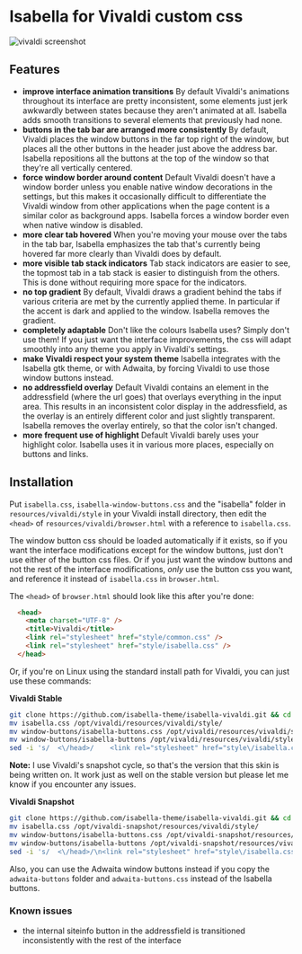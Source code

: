 # Isabella for Vivaldi custom css
![vivaldi screenshot](https://i.imgur.com/ASoZP30.png)

## Features
- **improve interface animation transitions** By default Vivaldi's animations throughout its interface are pretty inconsistent, some elements just jerk awkwardly between states because they aren't animated at all. Isabella adds smooth transitions to several elements that previously had none.
- **buttons in the tab bar are arranged more consistently** By default, Vivaldi places the window buttons in the far top right of the window, but places all the other buttons in the header just above the address bar. Isabella repositions all the buttons at the top of the window so that they're all vertically centered.
- **force window border around content** Default Vivaldi doesn't have a window border unless you enable native window decorations in the settings, but this makes it occasionally difficult to differentiate the Vivaldi window from other applications when the page content is a similar color as background apps. Isabella forces a window border even when native window is disabled.
- **more clear tab hovered** When you're moving your mouse over the tabs in the tab bar, Isabella emphasizes the tab that's currently being hovered far more clearly than Vivaldi does by default. 
- **more visible tab stack indicators** Tab stack indicators are easier to see, the topmost tab in a tab stack is easier to distinguish from the others. This is done without requiring more space for the indicators.
- **no top gradient** By default, Vivaldi draws a gradient behind the tabs if various criteria are met by the currently applied theme. In particular if the accent is dark and applied to the window. Isabella removes the gradient.
- **completely adaptable** Don't like the colours Isabella uses? Simply don't use them! If you just want the interface improvements, the css will adapt smoothly into any theme you apply in Vivaldi's settings.
- **make Vivaldi respect your system theme** Isabella integrates with the Isabella gtk theme, or with Adwaita, by forcing Vivaldi to use those window buttons instead.
- **no addressfield overlay** Default Vivaldi contains an element in the addressfield (where the url goes) that overlays everything in the input area. This results in an inconsistent color display in the addressfield, as the overlay is an entirely different color and just slightly transparent. Isabella removes the overlay entirely, so that the color isn't changed.
- **more frequent use of highlight** Default Vivaldi barely uses your highlight color. Isabella uses it in various more places, especially on buttons and links.

## Installation
Put `isabella.css`, `isabella-window-buttons.css` and the "isabella" folder in `resources/vivaldi/style` in your Vivaldi install directory, then edit the `<head>` of `resources/vivaldi/browser.html` with a reference to `isabella.css`.

The window button css should be loaded automatically if it exists, so if you want the interface modifications except for the window buttons, just don't use either of the button css files. Or if you just want the window buttons and not the rest of the interface modifications, *only* use the button css you want, and reference it instead of `isabella.css` in `browser.html`.

The `<head>` of `browser.html` should look like this after you're done:

```html
  <head>
    <meta charset="UTF-8" />
    <title>Vivaldi</title>
    <link rel="stylesheet" href="style/common.css" />
    <link rel="stylesheet" href="style/isabella.css" />
  </head>
```

Or, if you're on Linux using the standard install path for Vivaldi, you can just use these commands:

**Vivaldi Stable**
```bash
git clone https://github.com/isabella-theme/isabella-vivaldi.git && cd isabella-vivaldi
mv isabella.css /opt/vivaldi/resources/vivaldi/style/
mv window-buttons/isabella-buttons.css /opt/vivaldi/resources/vivaldi/style/
mv window-buttons/isabella-buttons /opt/vivaldi/resources/vivaldi/style/
sed -i 's/  <\/head>/    <link rel="stylesheet" href="style\/isabella.css" \/>\n  <\/head>/' "/opt/vivaldi/resources/vivaldi/browser.html"
```

**Note:** I use Vivaldi's snapshot cycle, so that's the version that this skin is being written on. It work just as well on the stable version but please let me know if you encounter any issues.

**Vivaldi Snapshot**
```bash
git clone https://github.com/isabella-theme/isabella-vivaldi.git && cd isabella-vivaldi
mv isabella.css /opt/vivaldi-snapshot/resources/vivaldi/style/
mv window-buttons/isabella-buttons.css /opt/vivaldi-snapshot/resources/vivaldi/style/
mv window-buttons/isabella-buttons /opt/vivaldi-snapshot/resources/vivaldi/style/
sed -i 's/  <\/head>/\n<link rel="stylesheet" href="style\/isabella.css" \/>\n  <\/head>/' "/opt/vivaldi-snapshot/resources/vivaldi/browser.html"
```

Also, you can use the Adwaita window buttons instead if you copy the `adwaita-buttons` folder and `adwaita-buttons.css` instead of the Isabella buttons.

### Known issues
- the internal siteinfo button in the addressfield is transitioned inconsistently with the rest of the interface

